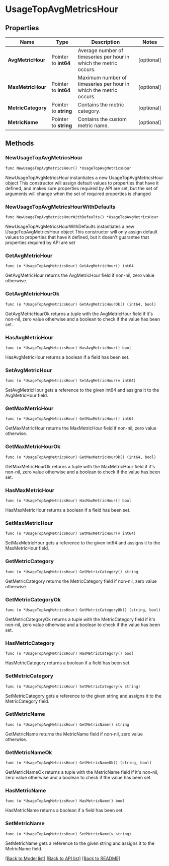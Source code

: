# UsageTopAvgMetricsHour

## Properties

Name | Type | Description | Notes
------------ | ------------- | ------------- | -------------
**AvgMetricHour** | Pointer to **int64** | Average number of timeseries per hour in which the metric occurs. | [optional] 
**MaxMetricHour** | Pointer to **int64** | Maximum number of timeseries per hour in which the metric occurs. | [optional] 
**MetricCategory** | Pointer to **string** | Contains the metric category. | [optional] 
**MetricName** | Pointer to **string** | Contains the custom metric name. | [optional] 

## Methods

### NewUsageTopAvgMetricsHour

`func NewUsageTopAvgMetricsHour() *UsageTopAvgMetricsHour`

NewUsageTopAvgMetricsHour instantiates a new UsageTopAvgMetricsHour object
This constructor will assign default values to properties that have it defined,
and makes sure properties required by API are set, but the set of arguments
will change when the set of required properties is changed

### NewUsageTopAvgMetricsHourWithDefaults

`func NewUsageTopAvgMetricsHourWithDefaults() *UsageTopAvgMetricsHour`

NewUsageTopAvgMetricsHourWithDefaults instantiates a new UsageTopAvgMetricsHour object
This constructor will only assign default values to properties that have it defined,
but it doesn't guarantee that properties required by API are set

### GetAvgMetricHour

`func (o *UsageTopAvgMetricsHour) GetAvgMetricHour() int64`

GetAvgMetricHour returns the AvgMetricHour field if non-nil, zero value otherwise.

### GetAvgMetricHourOk

`func (o *UsageTopAvgMetricsHour) GetAvgMetricHourOk() (int64, bool)`

GetAvgMetricHourOk returns a tuple with the AvgMetricHour field if it's non-nil, zero value otherwise
and a boolean to check if the value has been set.

### HasAvgMetricHour

`func (o *UsageTopAvgMetricsHour) HasAvgMetricHour() bool`

HasAvgMetricHour returns a boolean if a field has been set.

### SetAvgMetricHour

`func (o *UsageTopAvgMetricsHour) SetAvgMetricHour(v int64)`

SetAvgMetricHour gets a reference to the given int64 and assigns it to the AvgMetricHour field.

### GetMaxMetricHour

`func (o *UsageTopAvgMetricsHour) GetMaxMetricHour() int64`

GetMaxMetricHour returns the MaxMetricHour field if non-nil, zero value otherwise.

### GetMaxMetricHourOk

`func (o *UsageTopAvgMetricsHour) GetMaxMetricHourOk() (int64, bool)`

GetMaxMetricHourOk returns a tuple with the MaxMetricHour field if it's non-nil, zero value otherwise
and a boolean to check if the value has been set.

### HasMaxMetricHour

`func (o *UsageTopAvgMetricsHour) HasMaxMetricHour() bool`

HasMaxMetricHour returns a boolean if a field has been set.

### SetMaxMetricHour

`func (o *UsageTopAvgMetricsHour) SetMaxMetricHour(v int64)`

SetMaxMetricHour gets a reference to the given int64 and assigns it to the MaxMetricHour field.

### GetMetricCategory

`func (o *UsageTopAvgMetricsHour) GetMetricCategory() string`

GetMetricCategory returns the MetricCategory field if non-nil, zero value otherwise.

### GetMetricCategoryOk

`func (o *UsageTopAvgMetricsHour) GetMetricCategoryOk() (string, bool)`

GetMetricCategoryOk returns a tuple with the MetricCategory field if it's non-nil, zero value otherwise
and a boolean to check if the value has been set.

### HasMetricCategory

`func (o *UsageTopAvgMetricsHour) HasMetricCategory() bool`

HasMetricCategory returns a boolean if a field has been set.

### SetMetricCategory

`func (o *UsageTopAvgMetricsHour) SetMetricCategory(v string)`

SetMetricCategory gets a reference to the given string and assigns it to the MetricCategory field.

### GetMetricName

`func (o *UsageTopAvgMetricsHour) GetMetricName() string`

GetMetricName returns the MetricName field if non-nil, zero value otherwise.

### GetMetricNameOk

`func (o *UsageTopAvgMetricsHour) GetMetricNameOk() (string, bool)`

GetMetricNameOk returns a tuple with the MetricName field if it's non-nil, zero value otherwise
and a boolean to check if the value has been set.

### HasMetricName

`func (o *UsageTopAvgMetricsHour) HasMetricName() bool`

HasMetricName returns a boolean if a field has been set.

### SetMetricName

`func (o *UsageTopAvgMetricsHour) SetMetricName(v string)`

SetMetricName gets a reference to the given string and assigns it to the MetricName field.


[[Back to Model list]](../README.md#documentation-for-models) [[Back to API list]](../README.md#documentation-for-api-endpoints) [[Back to README]](../README.md)


